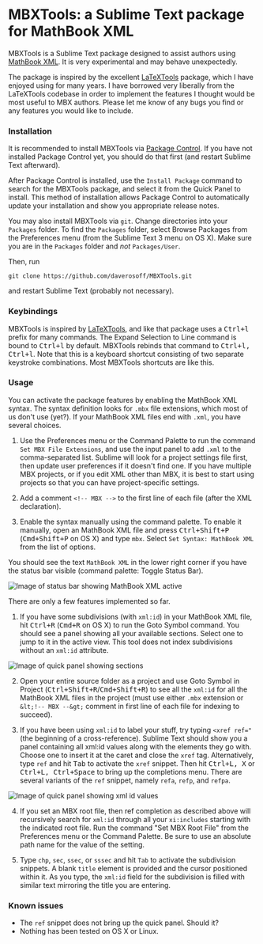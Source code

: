 # MBXTools: a Sublime Text package for MathBook XML

MBXTools is a Sublime Text package designed to assist authors using
[MathBook XML](https://github.com/rbeezer/mathbook). It is very experimental
and may behave unexpectedly.

The package is inspired by the excellent
[LaTeXTools](https://github.com/SublimeText/LaTeXTools) package, which I have
enjoyed using for many years. I have borrowed very liberally from the
LaTeXTools codebase in order to implement the features I thought would be most
useful to MBX authors. Please let me know of any bugs you find or any features
you would like to include.

### Installation

It is recommended to install MBXTools via [Package
Control](https://packagecontrol.io). If you have not installed Package Control
yet, you should do that first (and restart Sublime Text afterward).

After Package Control is installed, use the `Install Package` command to search
for the MBXTools package, and select it from the Quick Panel to install. This
method of installation allows Package Control to automatically update your
installation and show you appropriate release notes.

You may also install MBXTools via `git`. Change directories into your
`Packages` folder. To find the `Packages` folder, select Browse Packages from
the Preferences menu (from the Sublime Text 3 menu on OS X). Make sure you are
in the `Packages` folder and *not* `Packages/User`.

Then, run
```
git clone https://github.com/daverosoff/MBXTools.git
```
and restart Sublime Text (probably not necessary).

### Keybindings

MBXTools is inspired by
[LaTeXTools](https://packagecontrol.io/packages/LaTeXTools), and like that
package uses a <kbd>Ctrl+l</kbd> prefix for many commands. The Expand Selection
to Line command is bound to <kbd>Ctrl+l</kbd> by default. MBXTools rebinds that
command to <kbd>Ctrl+l, Ctrl+l</kbd>. Note that this is a keyboard shortcut
consisting of two separate keystroke combinations. Most MBXTools shortcuts are
like this.

### Usage

You can activate the package features by enabling the MathBook XML syntax. The
syntax definition looks for `.mbx` file extensions, which most of us don't use
(yet?). If your MathBook XML files end with `.xml`, you have several choices.

1. Use the Preferences menu or the Command Palette to run the command `Set
   MBX File Extensions`, and use the input panel to add `.xml` to the
   comma-separated list. Sublime will look for a project settings file first,
   then update user preferences if it doesn't find one. If you have multiple
   MBX projects, or if you edit XML other than MBX, it is best to start using
   projects so that you can have project-specific settings.

2. Add a comment `<!-- MBX -->` to the first line of each file (after the XML
   declaration).

3. Enable the syntax manually using the command palette. To enable it
   manually, open an MathBook XML file and press <kbd>Ctrl+Shift+P</kbd>
   (<kbd>Cmd+Shift+P</kbd> on OS X) and type `mbx`. Select
   `Set Syntax: MathBook XML` from the list of options.

You should see the text `MathBook XML` in the lower right corner if you have
the status bar visible (command palette: Toggle Status Bar).

![Image of status bar showing MathBook XML active](media/mbx-syntax-active.png)

There are only a few features implemented so far.

1. If you have some subdivisions (with `xml:id`) in your MathBook XML file, hit
   <kbd>Ctrl+R</kbd> (<kbd>Cmd+R</kbd> on OS X) to run the Goto Symbol command.
   You should see a panel showing all your available sections. Select one to
   jump to it in the active view. This tool does not index subdivisions without
   an `xml:id` attribute.

![Image of quick panel showing sections](media/quickpanel-sections.png)

2. Open your entire source folder as a project and use
   Goto Symbol in Project (<kbd>Ctrl+Shift+R</kbd>/<kbd>Cmd+Shift+R</kbd>) to
   see all the `xml:id` for all the MathBook XML files in the project (must use
   either `.mbx` extension or `&lt;!-- MBX --&gt;` comment in first line of
   each file for indexing to succeed).

3. If you have been using `xml:id` to label your stuff, try typing `<xref
   ref="` (the beginning of a cross-reference). Sublime Text should show you a
   panel containing all xml:id values along with the elements they go with.
   Choose one to insert it at the caret and close the `xref` tag.
   Alternatively, type `ref` and hit <kbd>Tab</kbd> to activate the `xref`
   snippet. Then hit <kbd>Ctrl+L, X</kbd> or <kbd>Ctrl+L, Ctrl+Space</kbd> to
   bring up the completions menu. There are several variants of the `ref`
   snippet, namely `refa`, `refp`, and `refpa`.

![Image of quick panel showing xml id values](media/quickpanel-xrefs.png)

4. If you set an MBX root file, then ref completion as described above will
   recursively search for `xml:id` through all your `xi:includes` starting with
   the indicated root file. Run the command "Set MBX Root File" from the
   Preferences menu or the Command Palette. Be sure to use an absolute path
   name for the value of the setting.

5. Type `chp`, `sec`, `ssec`, or `sssec` and hit `Tab` to activate the
   subdivision snippets. A blank `title` element is provided and the cursor
   positioned within it. As you type, the `xml:id` field for the subdivision
   is filled with similar text mirroring the title you are entering.

### Known issues

* The `ref` snippet does not bring up the quick panel. Should it?
* Nothing has been tested on OS X or Linux.
